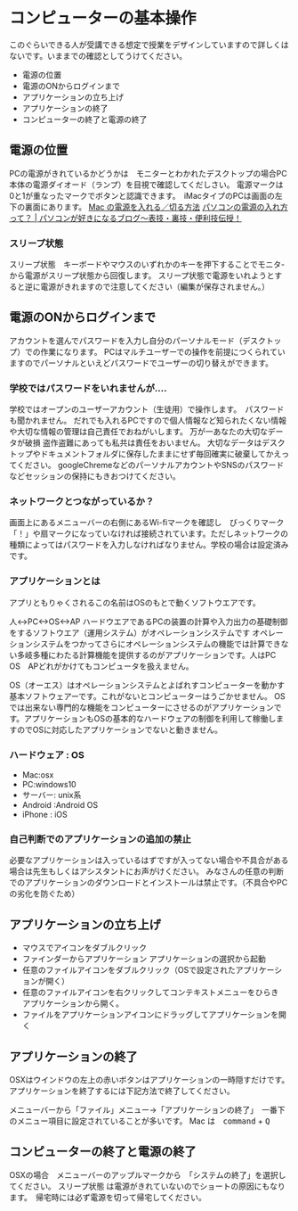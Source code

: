 # コンピューターの基本操作　

このぐらいできる人が受講できる想定で授業をデザインしていますので詳しくはないです。いままでの確認としてうけてください。
- 電源の位置
- 電源のONからログインまで
- アプリケーションの立ち上げ
- アプリケーションの終了
- コンピューターの終了と電源の終了

## 電源の位置

PCの電源がきれているかどうかは　モニターとわかれたデスクトップの場合PC本体の電源ダイオード（ランプ）を目視で確認してくだしさい。
電源マークは　0と1が重なったマークでボタンと認識できます。　iMacタイプのPCは画面の左下の裏面にあります。
[Mac の電源を入れる／切る方法](https://support.apple.com/ja-jp/HT201150#turnon)
[パソコンの電源の入れ方って？ | パソコンが好きになるブログ〜表技・裏技・便利技伝授！](https://ameblo.jp/sumitak1329/entry-11270382958.html)

### スリープ状態
スリープ状態　キーボードやマウスのいずれかのキーを押下することでモニタ-から電源がスリープ状態から回復します。
スリープ状態で電源をいれようとすると逆に電源がきれますので注意してください（編集が保存されません。）

## 電源のONからログインまで 
アカウントを選んでパスワードを入力し自分のパーソナルモード（デスクトップ）での作業になります。
PCはマルチユーザーでの操作を前提につくられていますのでパーソナルといえどパスワードでユーザーの切り替えができます。

### 学校ではパスワードをいれませんが....
学校ではオープンのユーザーアカウント（生徒用）で操作します。　パスワードも聞かれません。
だれでも入れるPCですので個人情報など知られたくない情報や大切な情報の管理は自己責任でおねがいします。
万が一あなたの大切なデータが破損 盗作盗難にあっても私共は責任をおいません。
大切なデータはデスクトップやドキュメントフォルダに保存したままにせず毎回確実に破棄してかえってください。
googleChremeなどのパーソナルアカウントやSNSのパスワードなどセッションの保持にもきおつけてください。

### ネットワークとつながっているか？
画面上にあるメニューバーの右側にあるWi-fiマークを確認し　びっくりマーク「！」や扇マークになっていなければ接続されています。ただしネットワークの種類によってはパスワードを入力しなければなりません。学校の場合は設定済みです。

### アプリケーションとは
アプリともりゃくされるこの名前はOSのもとで動くソフトウエアです。


人<->PC<->OS<->AP
ハードウエアであるPCの装置の計算や入力出力の基礎制御をするソフトウエア（運用システム）がオペレーションシステムです
オペレーションシステムをつかってさらにオペレーションシステムの機能では計算できない多岐多種にわたる計算機能を提供するのがアプリケーションです。人はPC　OS　APどれがかけてもコンピュータを扱えません。


OS（オーエス）はオペレーションシステムとよばれすコンピューターを動かす基本ソフトウェアーです。これがないとコンピューターはうごかせません。
OSでは出来ない専門的な機能をコンピューターにさせるのがアプリケーションです。アプリケーションもOSの基本的なハードウェアの制御を利用して稼働しますのでOSに対応したアプリケーションでないと動きません。

### ハードウェア : OS
- Mac:osx
- PC:windows10
- サーバー: unix系
- Android :Android OS
- iPhone : iOS


### 自己判断でのアプリケーションの追加の禁止
必要なアプリケーションは入っているはずですが入ってない場合や不具合がある場合は先生もしくはアシスタントにお声がけください。
みなさんの任意の判断でのアプリケーションのダウンロードとインストールは禁止です。（不具合やPCの劣化を防ぐため）


## アプリケーションの立ち上げ
- マウスでアイコンをダブルクリック
- ファインダーからアプリケーション アプリケーションの選択から起動
- 任意のファイルアイコンをダブルクリック（OSで設定されたアプリケーションが開く）
- 任意のファイルアイコンを右クリックしてコンテキストメニューをひらき　アプリケーションから開く。
- ファイルをアプリケーションアイコンにドラッグしてアプリケーションを開く

## アプリケーションの終了
OSXはウインドウの左上の赤いボタンはアプリケーションの一時隠すだけです。アプリケーションを終了するには下記方法で終了してください。

メニューバーから「ファイル」メニュー->「アプリケーションの終了」　一番下のメニュー項目に設定されていることが多いです。
Mac は　<kbd>command</kbd> + <kbd>Q</kbd>

## コンピューターの終了と電源の終了
OSXの場合　メニューバーのアップルマークから　「システムの終了」を選択してください。
スリープ状態 は電源がきれていないのでショートの原因にもなります。　帰宅時には必ず電源を切って帰宅してください。


